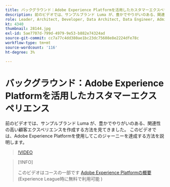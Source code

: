 ```yaml
---
title: バックグラウンド：Adobe Experience Platformを活用したカスタマーエクスペリエンス
description: 前のビデオでは、サンプルブランド Luma が、豊かでやりがいのある、関連性の高い顧客エクスペリエンスを作成する方法を見てきました。 このビデオでは、Adobe Experience Platformを使用してこのジャーニーを達成する方法を説明します。
role: Leader, Architect, Developer, Data Architect, Data Engineer, Admin, User
kt: 4340
thumbnail: 28144.jpg
exl-id: 5ae7707d-799d-4979-9e53-b882e74324ad
source-git-commit: cc7a77c4dd380ae1bc23dc75608e8e2224dfe78c
workflow-type: tm+mt
source-wordcount: '116'
ht-degree: 3%

---
```


# バックグラウンド：Adobe Experience Platformを活用したカスタマーエクスペリエンス

前のビデオでは、サンプルブランド Luma が、豊かでやりがいのある、関連性の高い顧客エクスペリエンスを作成する方法を見てきました。 このビデオでは、Adobe Experience Platformを使用してこのジャーニーを達成する方法を説明します。

>[!VIDEO](https://video.tv.adobe.com/v/28144?quality=12&learn=on)

>[!INFO]
>
> このビデオはコースの一部です [Adobe Experience Platformの概要](https://experienceleague.adobe.com/?recommended=ExperiencePlatform-U-1-2020.1)(Experience League時に無料で利用可能 )


